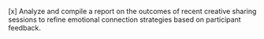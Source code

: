 [x] Analyze and compile a report on the outcomes of recent creative sharing sessions to refine emotional connection strategies based on participant feedback.
